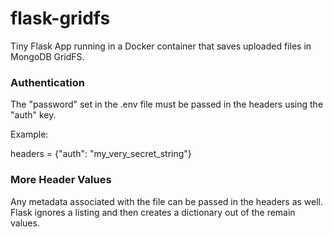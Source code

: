 # flask-gridfs
Tiny Flask App running in a Docker container that saves uploaded files in MongoDB GridFS. 

### Authentication

The "password" set in the .env file must be passed in the headers using the "auth" key. 

Example:

headers = {"auth": "my_very_secret_string"}

### More Header Values

Any metadata associated with the file can be passed in the headers as well. Flask ignores a listing and then creates a dictionary out of the remain values. 
